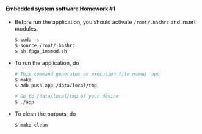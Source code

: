 #### Embedded system software Homework #1



- Before run the application, you should activate `/root/.bashrc` and insert modules.

  ```bash
  $ sudo -s
  $ source /root/.bashrc
  $ sh fpga_insmod.sh
  ```

  

- To run the application, do

  ```bash
  # This command generates an execution file named 'app'
  $ make
  $ adb push app /data/local/tmp
  
  # Go to /data/local/tmp of your device
  $ ./app
  ```

  

- To clean the outputs, do

  ```bash
  $ make clean
  ```